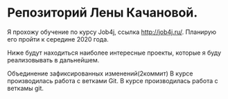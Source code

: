 # Репозиторий Лены Качановой.

Я прохожу обучение по курсу Job4j, ссылка http://job4j.ru/. Планирую его пройти к середине 2020 года.

Ниже будут находиться наиболее интересные проекты, которые я  буду реализовывать в дальнейшем.

Объединение зафиксированных изменений(2коммит)
В курсе производилась работа с ветками Git.
В курсе производилась работа с веткамы git.